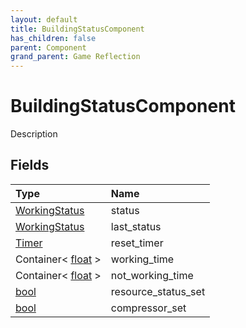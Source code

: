 ```yaml
---
layout: default
title: BuildingStatusComponent
has_children: false
parent: Component
grand_parent: Game Reflection
---
```

# BuildingStatusComponent
Description 

## Fields

| Type | Name |
|:----------|:--------------|
| [WorkingStatus](/riftbreaker-wiki/docs/game-reflection/classes/working_status/) | status |
| [WorkingStatus](/riftbreaker-wiki/docs/game-reflection/classes/working_status/) | last_status |
| [Timer](/riftbreaker-wiki/docs/game-reflection/classes/timer/) | reset_timer |
| Container< [float](/riftbreaker-wiki/docs/game-reflection/components/float/) > | working_time |
| Container< [float](/riftbreaker-wiki/docs/game-reflection/components/float/) > | not_working_time |
| [bool](/riftbreaker-wiki/docs/game-reflection/components/bool/) | resource_status_set |
| [bool](/riftbreaker-wiki/docs/game-reflection/components/bool/) | compressor_set |

